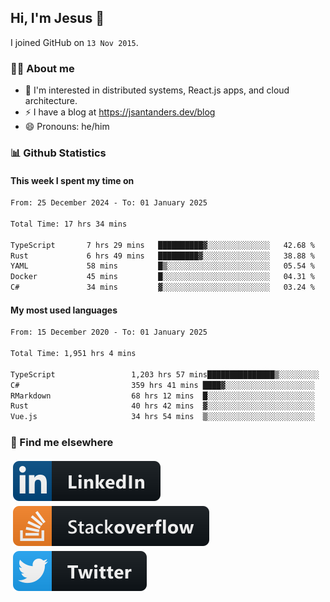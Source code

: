 ## Hi, I'm Jesus 👋

I joined GitHub on `13 Nov 2015`.

<!-- Talking about you -->

### 👨‍💻 About me

- 👦 I'm interested in distributed systems, React.js apps, and cloud architecture.
- ⚡️ I have a blog at <https://jsantanders.dev/blog>
- 😄 Pronouns: he/him

### 📊 Github Statistics

#### This week I spent my time on

<!--START_SECTION:weekly-->

```txt
From: 25 December 2024 - To: 01 January 2025

Total Time: 17 hrs 34 mins

TypeScript       7 hrs 29 mins   ██████████▓░░░░░░░░░░░░░░   42.68 %
Rust             6 hrs 49 mins   █████████▓░░░░░░░░░░░░░░░   38.88 %
YAML             58 mins         █▒░░░░░░░░░░░░░░░░░░░░░░░   05.54 %
Docker           45 mins         █░░░░░░░░░░░░░░░░░░░░░░░░   04.31 %
C#               34 mins         ▓░░░░░░░░░░░░░░░░░░░░░░░░   03.24 %
```

<!--END_SECTION:weekly-->

#### My most used languages

<!--START_SECTION:alltime-->

```txt
From: 15 December 2020 - To: 01 January 2025

Total Time: 1,951 hrs 4 mins

TypeScript                 1,203 hrs 57 mins███████████████▒░░░░░░░░░   61.71 %
C#                         359 hrs 41 mins ████▓░░░░░░░░░░░░░░░░░░░░   18.44 %
RMarkdown                  68 hrs 12 mins  █░░░░░░░░░░░░░░░░░░░░░░░░   03.50 %
Rust                       40 hrs 42 mins  ▓░░░░░░░░░░░░░░░░░░░░░░░░   02.09 %
Vue.js                     34 hrs 54 mins  ▒░░░░░░░░░░░░░░░░░░░░░░░░   01.79 %
```

<!--END_SECTION:alltime-->

### 📢 Find me elsewhere

<p>
  <a target="_blank" href="https://linkedin.com/in/jsantanders">
    <img src="https://github.com/jsantanders/jsantanders/blob/master/img/linkedin.svg" alt="LinkedIn" style="vertical-align:top; margin:4px">
  </a>
  
  <a target="_blank" href="https://stackoverflow.com/users/7318331/jesus-santander">
    <img src="https://github.com/jsantanders/jsantanders/blob/master/img/stackoverflow.svg" alt="StackOverflow" style="vertical-align:top; margin:4px">
  </a>
  
  <a target="_blank" href="http://twitter.com/jsantanders">
    <img src="https://github.com/jsantanders/jsantanders/blob/master/img/twitter.svg" alt="Twitter" style="vertical-align:top; margin:4px">
  </a>
</p>
